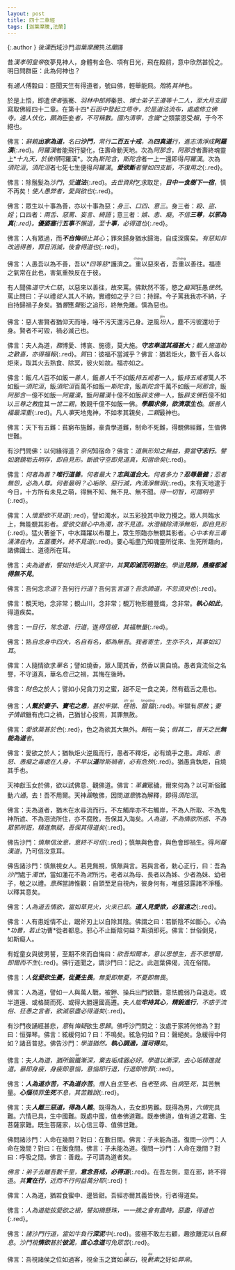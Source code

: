 ```yaml
---
layout: post
title: 四十二章經
tags: [迦葉摩騰,法蘭]
---
```


{:.author }
<dfn title="东汉（公元25年—220年），史称后汉。">後漢</dfn>西域沙門*迦葉摩騰*共*法蘭*譯

昔<dfn title="刘庄（28年—75年）。东汉第二位皇帝，57年—75年在位，谥号为孝明皇帝。">漢*孝明皇帝*</dfn>夜夢見神人，身體有金色、項有日光，飛在殿前，意中欣然甚悅之。明日問群臣：此為何神也？

有<dfn title="学识渊博通达的人。">通人</dfn>傅毅曰：臣聞天竺有得道者，號曰佛，輕舉能飛。<dfn title="大概、几乎；当、必。">殆</dfn>將*其神*也。

於是上悟，即遣*使者*張騫、*羽林中郎將*秦景、*<dfn title="汉代从学于博士官者。">博士弟子</dfn>*王遵等十二人，至*大月支國*寫取佛經四十二章。在第十四*<dfn title="石制的匣子。">石函</dfn>*中<dfn title="升。">登</dfn>起立塔寺，於是道法流布，處處修立佛寺。*遠人*伏化，願為*臣妾*者，不可稱數。國內<dfn title="指时世太平。">清寧</dfn>，*<dfn title="谓有心识者，即有情众生。">含識</dfn>*之類蒙恩受<dfn title="利益，好处。">賴</dfn>，于今不絕也。

佛言：*辭親<b>出家為道</b>，名曰<b>沙門</b>，常行<b>二百五十戒</b>，為<b><dfn title="四真谛，又名四圣谛。">四真道</dfn></b>行，進志清淨成<b>阿羅漢</b>*{:.red}。*阿羅漢*者能飛行變化，住壽命動天地。次為*阿那含*，*阿那含*者壽終魂靈上*<dfn title="五净居天，又名五不还天。位于色界第四禅天上，三果阿那含者所居住处。">十九天</dfn>*，於彼得*阿羅漢*。次為*斯陀含*，*斯陀含*者一上一還即得*阿羅漢*。次為*須陀洹*，*須陀洹*者七死七生便得*阿羅漢*。*<b>愛欲斷</b>者譬如四支斷，不復用之*{:.red}。

佛言：除鬚髮為*沙門*，*受<b>道法</b>*{:.red}。<dfn title="离开，舍弃。">去</dfn>*世資財*乞求取足，***日中一食樹下一宿***，慎不再矣！*使人愚弊者，愛與欲也*{:.red}。

佛言：眾生以十事為善，亦以十事為惡：*身三、口四、意三*。身三者：*殺、盜、婬*；口四者：*兩舌、惡罵、妄言、綺語*；意三者：*嫉、恚、癡*。*不信<b><dfn title="谓佛、法、僧。">三尊</dfn></b>，<b>以邪為真</b>{:.red}。<b>優婆塞</b>行<b>五事</b>不懈退，至<b>十事</b>，必得道也*{:.red}。

佛言：人有眾過，而***不自悔***<i>頓止</i>*其心*；罪來歸身猶水歸海，自成深廣矣。*有惡知非改過得善，罪日消滅，後會得道也*{:.red}。

佛言：人愚吾以為不善，吾以*<dfn title="四无量心。谓慈、悲、喜、舍。">四等慈</dfn>*護濟之。<ruby>重<rt>chóng</rt></ruby>以惡來者，吾<ruby>重<rt>chóng</rt></ruby>以善往。福德之氣常在此也，害氣重殃反在于彼。

有人聞佛*道守大仁慈*，以惡來以善往，故來罵。佛默然不答，愍之*癡冥*狂愚<dfn title="使其如此，使它变得这样。">使然</dfn>。罵止問曰：子以禮<dfn title="随。">從</dfn>人其人不納，實禮如之乎？曰：持歸。今子罵我我亦不納，子自持歸禍子身矣。猶*響*應*聲*影之追形，終無免離。慎為惡也。

佛言：惡人害賢者猶仰天而唾，唾不污天還污己身。逆風<dfn title="谓粉尘、尘埃等粉状物敷洒于他物。"><ruby>坋<rt>fèn</rt></ruby></dfn>人，塵不污彼還坋于身。賢者不可毀，禍必滅己也。

佛言：夫人為道，<dfn title="必须，一定。">務</dfn>博愛、博哀、施德，莫大施。*<b>守志奉道其福甚大</b>；覩人施道助之歡喜，亦得福報*{:.red}。<dfn title="对质，询问。">質</dfn>曰：彼福不當減乎？佛言：猶若炬火，數千百人各以炬來，取其火去熟食、除冥，彼火如故。福亦如之。

佛言：飯*凡人*百不如飯*一善人*，飯*善人*千不如飯*持五戒者*一人，飯*持五戒者*萬人不如飯一*須陀洹*，飯*須陀洹*百萬不如飯一*斯陀含*，飯*斯陀含*千萬不如飯一*阿那含*，飯*阿那含*一億不如飯一*阿羅漢*，飯*阿羅漢*十億不如飯*辟支佛*一人，飯*辟支佛*百億不如以*三尊之教*度其*一世二親*，教親千億不如飯一佛。*<b>學願求佛，欲濟眾生也</b>*。*飯善人福最深重*{:.red}。凡人<dfn title="侍奉，供奉。">事</dfn>天地鬼神，不如孝其親矣，*二親*最神也。

佛言：天下有五難：貧窮布施難，豪貴學道難，制命不死難，得覩佛經難，生值佛世難。

有沙門問佛：以何緣得道？<dfn title="怎么，怎么样。">奈何</dfn>知宿命？佛言：*道無形知之無益，要當<b>守志<i>行</i></b>。譬如磨鏡垢去明存，即自見形。斷欲守空即見道真，知宿命矣*{:.red}。

佛言：*何者為善？<b>唯行道善</b>。何者最大？<b>志與道合大</b>。何者多力？<b>忍辱最健</b>；忍者無怨，必為人尊。何者最<dfn title="圣明，明智。">明</dfn>？心垢除、惡行滅，內清淨無瑕*{:.red}。未有天地逮于今日，十方所有未見之萌，得無不知、無不見、無不聞。*得一切智，可謂明乎*{:.red}。

佛言：人*懷愛欲不見道*{:.red}，譬如濁水，以五彩投其中致力攪之。眾人共臨水上，無能覩其影者。*愛欲交錯心中為濁，故不見道。水澄穢除清淨無垢，即自見形*{:.red}。猛火著釜下，中水踊躍以布覆上，眾生照臨亦無覩其影者。*心中本有三毒涌沸在內，<dfn title="谓贪欲盖、瞋恚盖、睡眠盖、掉悔盖、疑盖。此五盖能覆心性不生善法。">五蓋</dfn>覆外，終不見道*{:.red}。要心垢盡乃知魂靈所從來、生死所趣向，諸佛國土、道德所在耳。

佛言：*夫為道者，譬如持炬火入冥室中，其<b class="red">冥即滅而明猶在</b>*。*學道<b class="red">見諦，愚癡都滅得無不見</b>*。

佛言：吾何念*念道*？吾何行*行道*？吾何言*言道*？*吾念諦道，不忽須臾也*{:.red}。

佛言：覩天地，念非常；覩山川，念非常；覩万物形體豐熾，念非常。***執心如此***，得道疾矣。

佛言：*一日行，常念道、行道*，遂*得信根，其福無量*{:.red}。

佛言：熟*自念身中四大，名自有名，都為無吾*。*我者寄生，生亦不久，其事如幻耳*。

佛言：人隨情欲求<dfn title="美名。">華名</dfn>；譬如燒香，眾人聞其香，然香以熏自燒。愚者貪流俗之名譽，不守道真，華名*危己*之禍，其悔在後時。

佛言：*財色*之於人；譬如小兒貪刀刃之蜜，甜不足一食之美，然有截舌之患也。

佛言：*人<b>繫於妻子、寶宅之患</b>，甚於牢獄、<dfn title="囚禁。亦指脚镣、手铐。"><ruby>桎<rt>zhì</rt>梏<rt>gù</rt></ruby></dfn>、<dfn title="铁锁链。拘系罪犯的刑具。"><ruby>鋃<rt>láng</rt>鐺<rt>dāng</rt></ruby></dfn>*{:.red}。牢獄有<dfn title="宽恕赦免。">原赦</dfn>；*妻子情欲*雖有虎口之禍，己猶甘心投焉，其罪無赦。

佛言：*愛欲莫甚於色*{:.red}，色之為欲其大無外。<dfn title="幸亏，幸而。">賴</dfn>有一矣；*假其二，普天之民<b>無能為道</b>者*。

佛言：愛欲之於人；猶執炬火逆風而行，愚者不釋炬，必有燒手之患。*貪婬、恚怒、愚癡之毒處在人身，不早以<b>道</b>除斯禍者，必有危殃*{:.red}。猶愚貪執炬，自燒其手也。

天神獻玉女於佛，欲以試佛意、觀佛道。佛言：<dfn title="谓人的躯体。">革囊</dfn>眾穢，爾來何為？以可斯俗難動<dfn title="漏尽知证通者，诸漏断尽为无碍者。谓天眼通、天耳通、知他心通、宿命通、身如意通、漏智通。">六通</dfn>。去！吾不用爾。天神<dfn title="越过、更加。同逾。"><ruby>踰<rt>yú</rt></ruby></dfn>敬佛，因問*道意*佛為解釋，即得*須陀洹*。

佛言：夫為道者，猶木在水尋流而行。不左觸岸亦不右觸岸，不為人所取、不為鬼神所遮、不為洄流所住，亦不腐敗，吾保其入海矣。*人為道，不為情欲所惑、不為眾邪所誑，精進無疑，吾保其得道矣*{:.red}。

佛告沙門：*慎無信汝意，意終不可信*{:.red}；慎無與色會，與色會即禍生。得*阿羅漢道*，乃可信汝意耳。

佛告諸沙門：慎無視女人。若見無視，慎無與言。若與言者，勅心正行，曰：吾為*沙門*處于*濁世*，當如蓮花不為*泥*所污。老者以為母、長者以為姊、少者為妹、幼者子，敬之以禮。*意*<dfn title="甚、极其；犹，尚。">殊</dfn>當諦惟觀：自頭至足自視內，彼身何有，唯盛惡露諸不淨種。以釋其意矣。

佛言：*人為道去情欲，當如草見火，火來已<dfn title="退，拒绝，除去，避开。">却</dfn>。<b>道人見愛欲，必當遠之</b>*{:.red}。

佛言：人有患婬情不止，踞斧刃上以自除其陰。佛謂之曰：若斷陰不如斷心。*心*為*<dfn title="为起诸烦恼之根本无明。">功曹</dfn>*，若止*功曹*從者都息。邪心不止斷陰何益？斯須即死。佛言：世俗倒見，如斯癡人。

有婬童女與彼男誓，至期不來而自悔曰：*欲吾知爾本，意以思想生，吾不思想爾，即爾而不生*{:.red}。佛行道聞之，謂沙門曰：記之。此迦葉佛偈，流在俗間。

佛言：*人<b>從愛欲生憂，從憂生畏</b>。無愛即無憂，不憂即無畏*。

佛言：人為道，譬如一人與萬人戰，被鉀、操兵出門欲戰，意怯膽弱乃自退走。或半道還、或格鬪而死、或得大勝還國高<ruby>遷<rt>qiān</rt></ruby>。夫*人能<b>牢持其心</b>，<b>精銳進行</b>，不惑于流俗、狂愚之言者，欲滅惡盡必得道矣*{:.red}。

有沙門夜誦經甚悲，*意*有*悔疑*欲生*思歸*。佛呼沙門問之：汝處于家將何修為？對曰：恒彈琴。佛言：絃緩何如？曰：不鳴矣。絃急何如？曰：聲絕矣。急緩得中何如？諸音普悲。佛告沙門：*學道猶然。<b>執心調適，道可得</b>矣*。

佛言：夫*人為道，猶所鍛<ruby>鐵<rt>tiě</rt></ruby>漸深，棄去垢成器必好。學道以漸深，去心垢精進就道。暴即身疲，身疲即意惱，意惱即行退，行退即修罪*{:.red}。

佛言：***人為道亦苦，不為道亦苦***。<dfn title="思考，思念。">惟</dfn>人自*生*至*老*、自*老*至*病*、自*病*至*死*，其苦無量。*<b>心惱</b><i>積罪</i><b>生死</b>不息，其苦難說*{:.red}。

佛言：夫***人離三惡道，得為人難***。既得為人，去女即男難。既得為男，<dfn title="六根。旧译经论中多谓六情。">六情</dfn>完具難。六情已具，生中國難。既處中國，值奉佛道難。既奉佛道，值有道之君難、生菩薩家難。既生菩薩家，以心信三尊、值佛世難。

佛問諸沙門：人命在幾間？對曰：在數日間。佛言：子未能為道。復問一沙門：人命在幾間？對曰：在飯食間。佛言：子未能為道。復問一沙門：人命在幾間？對曰：呼吸之間。佛言：善哉。子可謂為道者矣。

*佛言：弟子去離吾數千里，<b><i>意</i>念<i>吾戒</i>，必得道</b>*{:.red}。在吾左側，意在邪，終不得道。*其<b>實在行</b>，近而不行何益萬分耶*{:.red}！

佛言：人為道，猶若食蜜中、邊皆甜。吾經亦爾其義皆快，行者得道矣。

佛言：*人為道能拔愛欲之根，譬如摘懸珠，一一摘之會有盡時。惡盡，得道也*{:.red}。

佛言：*諸沙門行道，當如<i>牛負</i>行<b>深泥</b>中*{:.red}。疲極不敢左右顧，趣欲離泥以自<dfn title="休养生息。犹休息。">蘇息</dfn>。*沙門視<b>情欲</b>甚於<b>彼泥</b>，<b>直心念道</b>可<i>免眾苦</i>*{:.red}。

佛言：吾視諸侯之位如過客，視金玉之寶如<dfn title="小石块，砂石。"><ruby>礫<rt>lì</rt></ruby>石</dfn>，視<dfn title="细毛布，细棉布。"><ruby>㲲<rt>dié</rt></ruby></dfn><dfn title="白色生绢。">素</dfn>之好如<dfn title="破旧的布帛。">弊帛</dfn>。
